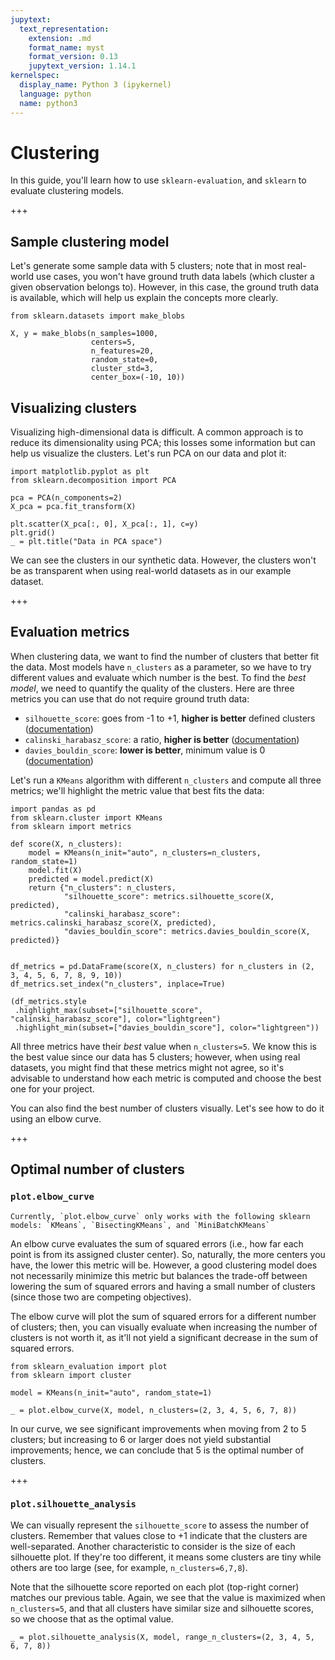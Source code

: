 ```yaml
---
jupytext:
  text_representation:
    extension: .md
    format_name: myst
    format_version: 0.13
    jupytext_version: 1.14.1
kernelspec:
  display_name: Python 3 (ipykernel)
  language: python
  name: python3
---
```


# Clustering

In this guide, you'll learn how to use `sklearn-evaluation`, and `sklearn` to evaluate clustering models.

+++

## Sample clustering model

Let's generate some sample data with 5 clusters; note that in most real-world use cases, you won't have ground truth data labels (which cluster a given observation belongs to). However, in this case, the ground truth data is available, which will help us explain the concepts more clearly.

```{code-cell} ipython3
from sklearn.datasets import make_blobs

X, y = make_blobs(n_samples=1000,
                  centers=5,
                  n_features=20,
                  random_state=0,
                  cluster_std=3,
                  center_box=(-10, 10))
```

## Visualizing clusters

Visualizing high-dimensional data is difficult. A common approach is to reduce its dimensionality using PCA; this losses some information but can help us visualize the clusters. Let's run PCA on our data and plot it:

```{code-cell} ipython3
import matplotlib.pyplot as plt
from sklearn.decomposition import PCA

pca = PCA(n_components=2)
X_pca = pca.fit_transform(X)

plt.scatter(X_pca[:, 0], X_pca[:, 1], c=y)
plt.grid()
_ = plt.title("Data in PCA space")
```

We can see the clusters in our synthetic data. However, the clusters won't be as transparent when using real-world datasets as in our example dataset.

+++

## Evaluation metrics

When clustering data, we want to find the number of clusters that better fit the data. Most models have `n_clusters` as a parameter, so we have to try different values and evaluate which number is the best. To find the *best model*, we need to quantify the quality of the clusters. Here are three metrics you can use that do not require ground truth data:

- `silhouette_score`: goes from -1 to +1, **higher is better** defined clusters  ([documentation](https://scikit-learn.org/stable/modules/clustering.html#silhouette-coefficient))
- `calinski_harabasz_score`: a ratio, **higher is better** ([documentation](https://scikit-learn.org/stable/modules/clustering.html#calinski-harabasz-index))
- `davies_bouldin_score`: **lower is better**, minimum value is 0 ([documentation](https://scikit-learn.org/stable/modules/generated/sklearn.metrics.davies_bouldin_score.html#sklearn.metrics.davies_bouldin_score))

Let's run a `KMeans` algorithm with different `n_clusters` and compute all three metrics; we'll highlight the metric value that best fits the data:

```{code-cell} ipython3
import pandas as pd
from sklearn.cluster import KMeans
from sklearn import metrics

def score(X, n_clusters):
    model = KMeans(n_init="auto", n_clusters=n_clusters, random_state=1)
    model.fit(X)
    predicted = model.predict(X)
    return {"n_clusters": n_clusters,
            "silhouette_score": metrics.silhouette_score(X, predicted),
            "calinski_harabasz_score": metrics.calinski_harabasz_score(X, predicted),
            "davies_bouldin_score": metrics.davies_bouldin_score(X, predicted)}


df_metrics = pd.DataFrame(score(X, n_clusters) for n_clusters in (2, 3, 4, 5, 6, 7, 8, 9, 10))
df_metrics.set_index("n_clusters", inplace=True)

(df_metrics.style
 .highlight_max(subset=["silhouette_score", "calinski_harabasz_score"], color="lightgreen")
 .highlight_min(subset=["davies_bouldin_score"], color="lightgreen"))
```

All three metrics have their *best* value when `n_clusters=5`. We know this is the best value since our data has 5 clusters; however, when using real datasets, you might find that these metrics might not agree, so it's advisable to understand how each metric is computed and choose the best one for your project.

You can also find the best number of clusters visually. Let's see how to do it using an elbow curve.

+++

## Optimal number of clusters

### `plot.elbow_curve`

```{important}
Currently, `plot.elbow_curve` only works with the following sklearn models: `KMeans`, `BisectingKMeans`, and `MiniBatchKMeans`
```

An elbow curve evaluates the sum of squared errors (i.e., how far each point is from its assigned cluster center). So, naturally, the more centers you have, the lower this metric will be. However, a good clustering model does not necessarily minimize this metric but balances the trade-off between lowering the sum of squared errors and having a small number of clusters (since those two are competing objectives).

The elbow curve will plot the sum of squared errors for a different number of clusters; then, you can visually evaluate when increasing the number of clusters is not worth it, as it'll not yield a significant decrease in the sum of squared errors.

```{code-cell} ipython3
from sklearn_evaluation import plot
from sklearn import cluster

model = KMeans(n_init="auto", random_state=1)
```

```{code-cell} ipython3
_ = plot.elbow_curve(X, model, n_clusters=(2, 3, 4, 5, 6, 7, 8))
```

In our curve, we see significant improvements when moving from 2 to 5 clusters; but increasing to 6 or larger does not yield substantial improvements; hence, we can conclude that 5 is the optimal number of clusters.

+++

### `plot.silhouette_analysis`

We can visually represent the `silhouette_score` to assess the number of clusters. Remember that values close to +1 indicate that the clusters are well-separated. Another characteristic to consider is the size of each silhouette plot. If they're too different, it means some clusters are tiny while others are too large (see, for example, `n_clusters=6,7,8`).

Note that the silhouette score reported on each plot (top-right corner) matches our previous table. Again, we see that the value is maximized when `n_clusters=5`, and that all clusters have similar size and silhouette scores, so we choose that as the optimal value.

```{code-cell} ipython3
_ = plot.silhouette_analysis(X, model, range_n_clusters=(2, 3, 4, 5, 6, 7, 8))
```
